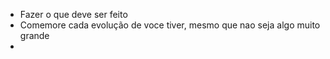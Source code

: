 - Fazer o que deve ser feito
- Comemore cada evolução de voce tiver, mesmo que nao seja algo muito grande
- 